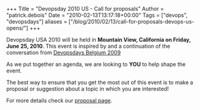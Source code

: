 +++
Title = "Devopsday 2010 US - Call for proposals"
Author = "patrick.debois"
Date = "2010-02-13T13:17:18+00:00"
Tags = ["devops", "devopsdays"]
aliases = ["/blog/2010/02/13/call-for-proposals-devops-us-opens/"]
+++

Devopsday USA 2010 will be held in **Mountain View, California on Friday, June 25, 2010**. This event is inspired by and a continuation of the conversation from [Devopsdays Belgium 2009](/events/2009-ghent/program)

As we put together an agenda, we are looking to **YOU** to help shape the event.

The best way to ensure that you get the most out of this event is to make a proposal or suggestion about a topic in which you are interested!

For more details check our [proposal page](/events/2010-us/proposals).
